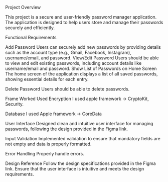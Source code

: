 Project Overview

This project is a secure and user-friendly password manager application. The application is designed to help users store and manage their passwords securely and efficiently.

Functional Requirements

Add Password
Users can securely add new passwords by providing details such as the account type (e.g., Gmail, Facebook, Instagram), username/email, and password.
View/Edit Password
Users should be able to view and edit existing passwords, including account details like username/email and password.
Show List of Passwords on Home Screen
The home screen of the application displays a list of all saved passwords, showing essential details for each entry.

Delete Password
Users should be able to delete passwords.

Frame Worked Used
Encryption
I used apple framework -> CryptoKit, Security.

Database
I used Apple framework -> CoreData

User Interface
Designed clean and intuitive user interface for managing passwords, following the design provided in the Figma link.

Input Validation
Implemented validation to ensure that mandatory fields are not empty and data is properly formatted.

Error Handling
Properly handle errors.

Design Reference
Follow the design specifications provided in the Figma link. Ensure that the user interface is intuitive and meets the design requirements.
